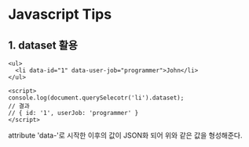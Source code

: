 # Javascript Tips

## 1. dataset 활용

```
<ul>
  <li data-id="1" data-user-job="programmer">John</li>
</ul>

<script>
console.log(document.querySelecotr('li').dataset);
// 결과
// { id: '1', userJob: 'programmer' }
</script>
```

attribute 'data-'로 시작한 이후의 값이 JSON화 되어 위와 같은 값을 형성해준다.
